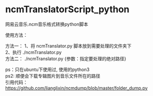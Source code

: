 # ncmTranslatorScript_python
网易云音乐.ncm音乐格式转换python脚本

使用方法：

方法一：
  1、将 ncmTranslator.py 脚本放到需要处理的文件夹下    
     2、执行 ./ncmTranslator.py   
方法二：
  ./ncmTranslator.py {参数：指定要处理的绝对路径}  
    
ps：只在ubuntu下使用过, 使用的python3   
ps2: 顺便会下载专辑图片到音乐文件所在的路径    
引用代码：https://github.com/lianglixin/ncmdump/blob/master/folder_dump.py
